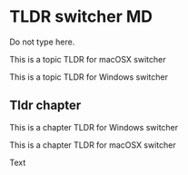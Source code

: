 # TLDR switcher MD

Do not type here.

<!--These tldrs should be displayed while switching the sections -->
<tldr>
<p switcher-key="OSX" id="tldr-1">This is a topic TLDR for macOSX switcher</p>
<p switcher-key="Win" id="tldr-2">This is a topic TLDR for Windows switcher</p>
</tldr>

## Tldr chapter

<tldr id="chapter-tldr">
<p switcher-key="Win">This is a chapter TLDR for Windows switcher</p>
<p switcher-key="OSX">This is a chapter TLDR for macOSX switcher</p>
</tldr>

Text